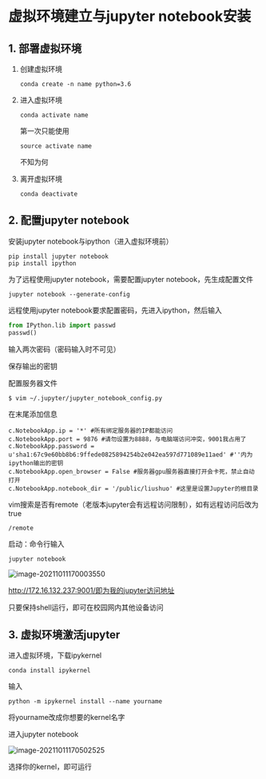 # 虚拟环境建立与jupyter notebook安装

## 1. 部署虚拟环境

1. 创建虚拟环境

   ```shell
   conda create -n name python=3.6
   ```

2. 进入虚拟环境

   ```shell
   conda activate name
   ```

   第一次只能使用

   ```
   source activate name
   ```

   不知为何

3. 离开虚拟环境

   ```shell
   conda deactivate
   ```

## 2. 配置jupyter notebook

安装jupyter notebook与ipython（进入虚拟环境前）

```shell
pip install jupyter notebook
pip install ipython
```

为了远程使用jupyter notebook，需要配置jupyter notebook，先生成配置文件

```shell
jupyter notebook --generate-config
```

远程使用jupyter notebook要求配置密码，先进入ipython，然后输入

```python
from IPython.lib import passwd
passwd()
```

输入两次密码（密码输入时不可见）

保存输出的密钥

配置服务器文件

```shell
$ vim ~/.jupyter/jupyter_notebook_config.py
```

在末尾添加信息

```shell
c.NotebookApp.ip = '*' #所有绑定服务器的IP都能访问
c.NotebookApp.port = 9876 #请勿设置为8888，与电脑端访问冲突，9001我占用了
c.NotebookApp.password = u'sha1:67c9e60bb8b6:9ffede0825894254b2e042ea597d771089e11aed' #''内为ipython输出的密钥
c.NotebookApp.open_browser = False #服务器gpu服务器直接打开会卡死，禁止自动打开
c.NotebookApp.notebook_dir = '/public/liushuo' #这里是设置Jupyter的根目录
```

vim搜索是否有remote（老版本jupyter会有远程访问限制），如有远程访问后改为true

```
/remote
```

启动：命令行输入

```
jupyter notebook
```

![image-20211011170003550](C:\Users\shor\AppData\Roaming\Typora\typora-user-images\image-20211011170003550.png)

http://172.16.132.237:9001/即为我的jupyter访问地址

只要保持shell运行，即可在校园网内其他设备访问

## 3. 虚拟环境激活jupyter

进入虚拟环境，下载ipykernel

```shell
conda install ipykernel
```

输入

```shell
python -m ipykernel install --name yourname
```

将yourname改成你想要的kernel名字

进入jupyter notebook

![image-20211011170502525](C:\Users\shor\AppData\Roaming\Typora\typora-user-images\image-20211011170502525.png)

选择你的kernel，即可运行

